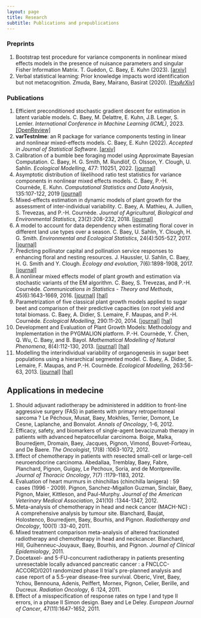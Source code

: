 ```yaml
---
layout: page
title: Research
subtitle: Publications and prepublications
---
```


### Preprints

1. Bootstrap test procedure for variance components in nonlinear mixed effects models in the presence of nuisance parameters and singular Fisher Information Matrix. T. Guédon, C. Baey, E. Kuhn (2023). [[arxiv]](https://arxiv.org/abs/2306.10779)
2. Verbal statistical learning: Prior knowledge impacts word identification but not metacognition. Zmuda, Baey, Mairano, Basirat (2020). [[PsyArXiv]](https://psyarxiv.com/uk2dr/)

### Publications

1. Efficient preconditioned stochastic gradient descent for estimation in latent variable models. C. Baey, M. Delattre, E. Kuhn, J.B. Leger, S. Lemler. *International Conference in Machine Learning (ICML)*, 2023. [[OpenReview]](https://openreview.net/pdf?id=ikbUw7okHD)
1. **varTestnlme**: an R package for variance components testing in linear and nonlinear mixed-effects models. C. Baey, E. Kuhn (2022). *Accepted in Journal of Statistical Software*. [[arxiv]](https://arxiv.org/abs/2007.04791)
1. Calibration of a bumble bee foraging model using Approximate Bayesian Computation. C. Baey, H. G. Smith, M. Rundlöf, O. Olsson, Y. Clough, U. Sahlin. *Ecological Modelling*, 477: 110251, 2022. [[journal]](https://doi.org/10.1016/j.ecolmodel.2022.110251) 
1. Asymptotic distribution of likelihood ratio test statistics for variance components in nonlinear mixed effects models. C. Baey, P.-H. Cournède, E. Kuhn. *Computational Statistics and Data Analysis*, 135:107-122, 2019 [[journal]](https://www.sciencedirect.com/science/article/pii/S0167947319300283?via%3Dihub) 
1. Mixed-effects estimation in dynamic models of plant growth for the assessment of inter-individual variability. C. Baey, A. Mathieu, A. Jullien, S. Trevezas, and P.-H. Cournède. *Journal of Agricultural, Biological and Environmental Statistics*, 23(2):208-232, 2018. [[journal]](https://link.springer.com/article/10.1007%2Fs13253-017-0307-4)
1. A model to account for data dependency when estimating floral cover in different land use types over a season. C. Baey, U. Sahlin, Y. Clough, H. G. Smith. *Environmental and Ecological Statistics*, 24(4):505-527, 2017. [[journal]](https://link.springer.com/article/10.1007/s10651-017-0387-x)
1. Predicting pollinator capital and pollination service responses to enhancing floral and nesting resources. J. Haussler, U. Sahlin, C. Baey, H. G. Smith and Y. Clough. *Ecology and evolution*, 7(6):1898-1908, 2017. [[journal]](http://onlinelibrary.wiley.com/doi/10.1002/ece3.2765/abstract;jsessionid=8922784C90BB457738EE573002C8EB37.f02t03)
1. A nonlinear mixed effects model of plant growth and estimation via stochastic variants of the EM algorithm. C. Baey, S. Trevezas, and P.-H. Cournède. *Communications in Statistics - Theory and Methods*, 45(6):1643-1669, 2016. [[journal]](http://www.tandfonline.com/eprint/2WvYPsnK2CVKTAMHf7Cn/full) [[hal]](https://hal.archives-ouvertes.fr/hal-01068327v1)
1. Parametrization of five classical plant growth models applied to sugar beet and comparison of their predictive capacities (on root yield and total biomass. C. Baey, A. Didier, S. Lemaire, F. Maupas, and P.-H. Cournède. *Ecological Modelling*, 290:11-20, 2014. [[journal]](http://www.sciencedirect.com/science/article/pii/S0304380013005395) [[hal]](http://hal.inria.fr/index.php?halsid=fgf26pmsc79h8oi7lasi38k5c1&view_this_doc=hal-00919753&version=1)
1. Development and Evaluation of Plant Growth Models: Methodology and Implementation in the PYGMALION platform. P.-H. Cournède, Y. Chen, Q. Wu, C. Baey, and B. Bayol. *Mathematical Modelling of Natural Phenomena*, 8(4):112-130, 2013. [[journal]](http://journals.cambridge.org/action/displayAbstract?fromPage=online&aid=8953762&fileId=S0973534813084071) [[hal]](http://hal.archives-ouvertes.fr/docs/00/86/09/02/PDF/Cournede_etal_2013_MMNP8_4_.pdf)
1. Modelling the interindividual variability of organogenesis in sugar beet populations using a hierarchical segmented model. C. Baey, A. Didier, S. Lemaire, F. Maupas, and P.-H. Cournède. *Ecological Modelling*, 263:56-63, 2013. [[journal]](http://www.sciencedirect.com/science/article/pii/S0304380013002172) [[hal]](http://hal.inria.fr/index.php?halsid=fgf26pmsc79h8oi7lasi38k5c1&view_this_doc=hal-00819919&version=1) 

##  Applications in medecine

1. Should adjuvant radiotherapy be administered in addition to front-line aggressive surgery (FAS) in patients with primary retroperitoneal sarcoma ? Le Péchoux, Musat, Baey, Mokhles, Terrier, Domont, Le Cesne, Laplanche, and Bonvalot. *Annals of Oncology*, 1-6, 2012.
1. Efficacy, safety, and biomarkers of single-agent bevacizumab therapy in patients with advanced hepatocellular carcinoma. Boige, Malka, Bourredjem, Dromain, Baey, Jacques, Pignon, Vimond, Bouvet-Forteau, and De Baere. *The Oncologist*, 17(8) :1063-1072, 2012. 
1. Effect of chemotherapy in patients with resected small-cell or large-cell neuroendocrine carcinoma. Abedallaa, Tremblay, Baey, Fabre, Planchard, Pignon, Guigay, Le Pechoux, Soria, and de Montpreville. *Journal of Thoracic Oncology*, 7(7) :1179-1183, 2012.
1. Evaluation of heart murmurs in chinchillas (chinchilla lanigera) : 59 cases (1996 - 2009). Pignon, Sanchez-Migallon Guzman, Sinclair, Baey, Pignon, Maier, Kittleson, and Paul-Murphy. *Journal of the American Veterinary Medical Association*, 241(10) :1344-1347, 2012.
1. Meta-analysis of chemotherapy in head and neck cancer (MACH-NC) : A comprehensive analysis by tumour site. Blanchard, Baujat, Holostenco, Bourredjem, Baey, Bourhis, and Pignon. *Radiotherapy and Oncology*, 100(1) :33-40, 2011.
1. Mixed treatment comparison meta-analysis of altered fractionated radiotherapy and chemotherapy in head and neckcancer. Blanchard, Hill, Guihenneuc-Jouyaux, Baey, Bourhis, and Pignon. *Journal of Clinical Epidemiology*, 2011.
1. Docetaxel- and 5-FU-concurrent radiotherapy in patients presenting unresectable locally advanced pancreatic cancer : a FNCLCC-ACCORD/0201 randomized phase II trial's pre-planned analysis and case report of a 5.5-year disease-free survival. Oberic, Viret, Baey, Ychou, Bennouna, Adenis, Peiffert, Mornex, Pignon, Celier, Berille, and Ducreux. *Radiation Oncology*, 6 :124, 2011.
1. Effect of a misspecification of response rates on type I and type II errors, in a phase II Simon design. Baey and Le Deley. *European Journal of Cancer*, 47(11):1647-1652, 2011.
